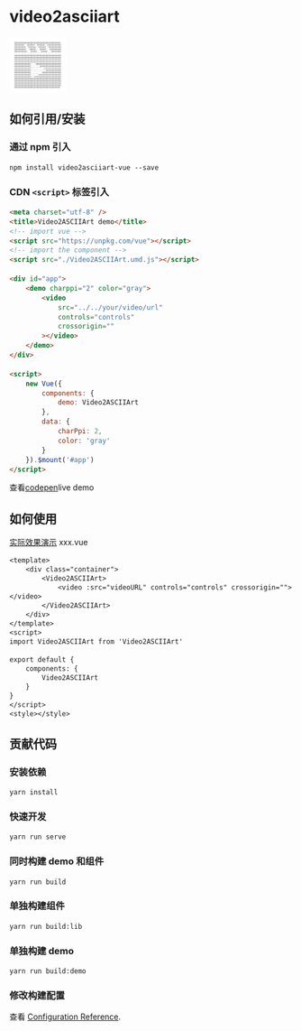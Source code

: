 # video2asciiart

<img src="./src/assets/logo.png" width="100px" align="center"/>

## 如何引用/安装

### 通过 npm 引入

```
npm install video2asciiart-vue --save
```

### CDN `<script>` 标签引入

```html
<meta charset="utf-8" />
<title>Video2ASCIIArt demo</title>
<!-- import vue -->
<script src="https://unpkg.com/vue"></script>
<!-- import the component -->
<script src="./Video2ASCIIArt.umd.js"></script>

<div id="app">
    <demo charppi="2" color="gray">
        <video
            src="../../your/video/url"
            controls="controls"
            crossorigin=""
        ></video>
    </demo>
</div>

<script>
    new Vue({
        components: {
            demo: Video2ASCIIArt
        },
        data: {
            charPpi: 2,
            color: 'gray'
        }
    }).$mount('#app')
</script>
```

查看[codepen]()live demo

## 如何使用

[实际效果演示]()
xxx.vue

```vue
<template>
    <div class="container">
        <Video2ASCIIArt>
            <video :src="videoURL" controls="controls" crossorigin=""></video>
        </Video2ASCIIArt>
    </div>
</template>
<script>
import Video2ASCIIArt from 'Video2ASCIIArt'

export default {
    components: {
        Video2ASCIIArt
    }
}
</script>
<style></style>
```

## 贡献代码

### 安装依赖

```
yarn install
```

### 快速开发

```
yarn run serve
```

### 同时构建 demo 和组件

```
yarn run build
```

### 单独构建组件

```
yarn run build:lib
```

### 单独构建 demo

```
yarn run build:demo
```

### 修改构建配置

查看 [Configuration Reference](https://cli.vuejs.org/config/).
